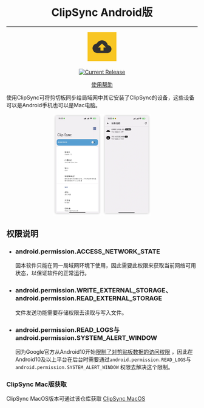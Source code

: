 <h1 align="center">ClipSync Android版</h1>

---

<p align="center">
 	<img alt="Logo" src="images/icon.png" style="width:15%;" />
	<br/>
	<br/>
	<a href="https://github.com/shuike/clipsync_android/releases">
		<img alt="Current Release" src="https://img.shields.io/github/release/shuike/clipsync_android.svg"/>
	</a>
</p>
<p align="center">
	<a href="help.md">使用帮助</a>
</p>

使用ClipSync可将剪切板同步给局域网中其它安装了ClipSync的设备，这些设备可以是Android手机也可以是Mac电脑。

<p align="center">
	<img src="screenshot/home.png" alt="screenshot" style="width: 25%;" />
  <img src="screenshot/devicelist.png" alt="screenshot" style="width: 25%;" />
</p>


## 权限说明

- ### android.permission.ACCESS_NETWORK_STATE

	因本软件只能在同一局域网环境下使用，因此需要此权限来获取当前网络可用状态，以保证软件的正常运行。

- ### android.permission.WRITE_EXTERNAL_STORAGE、android.permission.READ_EXTERNAL_STORAGE
	 文件发送功能需要存储权限去读取与写入文件。

- ### android.permission.READ_LOGS与android.permission.SYSTEM_ALERT_WINDOW

	因为Google官方从Android10开始[限制了对剪贴板数据的访问权限](https://developer.android.com/about/versions/10/privacy/changes?hl=zh-cn#clipboard-data)
，因此在Android10及以上平台在后台时需要通过`android.permission.READ_LOGS`与`android.permission.SYSTEM_ALERT_WINDOW`
权限去解决这个限制。


### ClipSync Mac版获取

ClipSync MacOS版本可通过该仓库获取 [ClipSync MacOS](https://github.com/shuike/clipsync_macos)

